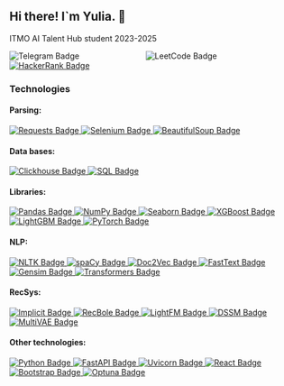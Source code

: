 <!-- <div id="header" align="center">
  <img src="https://i.giphy.com/media/v1.Y2lkPTc5MGI3NjExdnRpZHo4NmdxOGF3cDQ2d3JteGhvbWt1bWkyNGQ1bWtpcXl3cXN5MiZlcD12MV9pbnRlcm5hbF9naWZfYnlfaWQmY3Q9cw/5eLDrEaRGHegx2FeF2/giphy.gif" width="200"/>
  <img src="https://i.giphy.com/media/v1.Y2lkPTc5MGI3NjExMHFlZTFlcWI3MnJlb3FoaXZpMno2dGFoMmk1cjZ4ZzZ3dDJkbWN6diZlcD12MV9pbnRlcm5hbF9naWZfYnlfaWQmY3Q9cw/4XXo8A7CIW1lZGgdhm/giphy.gif" width="100"/>
</div> -->

## Hi there! I`m Yulia.  👋

ITMO AI Talent Hub student 2023-2025

<div id="badges">
  <!--<img src="https://img.shields.io/badge/LinkedIn-blue?style=for-the-badge&logo=linkedin&logoColor=white" alt="LinkedIn Badge"/>-->
  <a href="https://t.me/etwasvvie" style="text-decoration: none; margin-right: 10px;">
    <img alt="Telegram Badge" src="https://img.shields.io/badge/Telegram-blue?style=for-the-badge&logo=Telegram">
  </a>
  <span style="display: inline-block; width: 100px;"></span>
  <a href="https://leetcode.com/u/etwaswie/" style="text-decoration: none; margin-right: 10px;">
    <img alt="LeetCode Badge" src="https://img.shields.io/badge/LeetCode-black?style=for-the-badge&logo=LeetCode">
  </a>
  <a href="https://www.hackerrank.com/profile/etwaswie">
    <img src="https://img.shields.io/badge/-Hackerrank-2EC866?style=for-the-badge&logo=HackerRank&logoColor=white" alt="HackerRank Badge">
  </a>
</div>

### Technologies
#### Parsing:
<div id="badges"> 
  <a href="https://requests.readthedocs.io/"> 
    <img alt="Requests Badge" src="https://img.shields.io/badge/Requests-%23FFD1DC?style=for-the-badge"> 
  </a> 
  <a href="https://www.selenium.dev/"> 
    <img alt="Selenium Badge" src="https://img.shields.io/badge/Selenium-%237FB5B5?style=for-the-badge"> 
  </a> 
  <a href="https://www.crummy.com/software/BeautifulSoup/bs4/doc/"> 
    <img alt="BeautifulSoup Badge" src="https://img.shields.io/badge/BeautifulSoup-%23FCE883?style=for-the-badge"> 
  </a> 
</div>

#### Data bases:
<div id="badges"> 
  <a href="https://clickhouse.tech/"> 
    <img alt="Clickhouse Badge" src="https://img.shields.io/badge/Clickhouse-%23E6E6FA?style=for-the-badge"> 
  </a> 
  <a href="https://sql-language.ru/"> 
    <img alt="SQL Badge" src="https://img.shields.io/badge/SQL-%23B39F7A?style=for-the-badge"> 
  </a> 
</div>

#### Libraries:
<div id="badges"> 
  <a href="https://pandas.pydata.org/"> 
    <img alt="Pandas Badge" src="https://img.shields.io/badge/Pandas-%239ACEEB?style=for-the-badge"> 
  </a> 
  <a href="https://numpy.org/"> 
    <img alt="NumPy Badge" src="https://img.shields.io/badge/NumPy-%23F9F8BB?style=for-the-badge"> 
  </a> 
  <a href="https://seaborn.pydata.org/"> 
    <img alt="Seaborn Badge" src="https://img.shields.io/badge/Seaborn-%23DAD871?style=for-the-badge"> 
  </a> 
  <a href="https://xgboost.readthedocs.io/en/stable/"> 
    <img alt="XGBoost Badge" src="https://img.shields.io/badge/XGBoost-%23FFDB8B?style=for-the-badge"> 
  </a> 
  <a href="https://lightgbm.readthedocs.io/en/latest/"> 
    <img alt="LightGBM Badge" src="https://img.shields.io/badge/LightGBM-%23A8E4A0?style=for-the-badge"> 
  </a> 
  <a href="https://pytorch.org/"> 
    <img alt="PyTorch Badge" src="https://img.shields.io/badge/PyTorch-%23F2E8C9?style=for-the-badge"> 
  </a> 
</div>

#### NLP:
<div id="badges"> 
  <a href="https://nlp.stanford.edu/nltk/"> 
    <img alt="NLTK Badge" src="https://img.shields.io/badge/NLTK-%23E4717A?style=for-the-badge"> 
  </a> 
  <a href="https://spacy.io/"> 
    <img alt="spaCy Badge" src="https://img.shields.io/badge/spaCy-%23AFDAFC?style=for-the-badge"> 
  </a> 
  <a href="https://radimrehurek.com/gensim/auto_examples/tutorials/run_doc2vec.html"> 
    <img alt="Doc2Vec Badge" src="https://img.shields.io/badge/Doc2Vec-%23FCE883?style=for-the-badge"> 
  </a> 
  <a href="https://fasttext.cc/"> 
    <img alt="FastText Badge" src="https://img.shields.io/badge/FastText-%23A18594?style=for-the-badge"> 
  </a> 
  <a href="https://radimrehurek.com/gensim/"> 
    <img alt="Gensim Badge" src="https://img.shields.io/badge/Gensim-%239FE2BF?style=for-the-badge"> 
  </a> 
  <a href="https://huggingface.co/docs/transformers/index"> 
    <img alt="Transformers Badge" src="https://img.shields.io/badge/Transformers-%23E7C697?style=for-the-badge"> 
  </a> 
</div>

#### RecSys:
<div id="badges"> 
  <a href="https://github.com/benfred/implicit"> 
    <img alt="Implicit Badge" src="https://img.shields.io/badge/Implicit-%23A8E4A0?style=for-the-badge"> 
  </a> 
  <a href="https://github.com/RUCAI/RecBole"> 
    <img alt="RecBole Badge" src="https://img.shields.io/badge/RecBole-%23E6E6FA?style=for-the-badge"> 
  </a> 
  <a href="https://lyst.github.io/lightfm/docs/home.html"> 
    <img alt="LightFM Badge" src="https://img.shields.io/badge/LightFM-%23B39F7A?style=for-the-badge"> 
  </a> 
  <a href="https://dssm.readthedocs.io/en/latest/"> 
    <img alt="DSSM Badge" src="https://img.shields.io/badge/DSSM-%23FFD1DC?style=for-the-badge"> 
  </a> 
  <a href="https://github.com/zhengxiaowei1995/MultiVAE"> 
    <img alt="MultiVAE Badge" src="https://img.shields.io/badge/MultiVAE-%237FC7FF?style=for-the-badge"> 
  </a> 
</div>

#### Other technologies:
<div id="badges"> 
  <a href="https://www.python.org/"> 
    <img alt="Python Badge" src="https://img.shields.io/badge/Python-%239ACEEB?style=for-the-badge"> 
  </a> 
  <a href="https://fastapi.tiangolo.com/"> 
    <img alt="FastAPI Badge" src="https://img.shields.io/badge/FastAPI-%23E7C697?style=for-the-badge"> 
  </a> 
  <a href="https://www.uvicorn.org/"> 
    <img alt="Uvicorn Badge" src="https://img.shields.io/badge/Uvicorn-%23E4717A?style=for-the-badge"> 
  </a> 
  <a href="https://reactjs.org/"> 
    <img alt="React Badge" src="https://img.shields.io/badge/React-%23E5E4E2?style=for-the-badge"> 
  </a> 
  <a href="https://getbootstrap.com/"> 
    <img alt="Bootstrap Badge" src="https://img.shields.io/badge/Bootstrap-%23A8E4A0?style=for-the-badge"> 
  </a> 
  <a href="https://optuna.org/"> 
    <img alt="Optuna Badge" src="https://img.shields.io/badge/Optuna-%23FFDB8B?style=for-the-badge"> 
  </a> 
</div>



